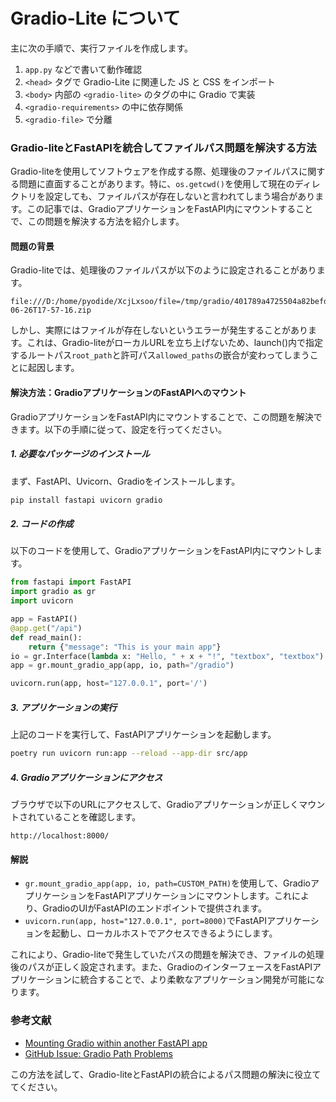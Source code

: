 # Gradio-Lite について

主に次の手順で、実行ファイルを作成します。

1. `app.py` などで書いて動作確認
1. `<head>` タグで Gradio-Lite に関連した JS と CSS をインポート
1. `<body>` 内部の `<gradio-lite>` のタグの中に Gradio で実装
1. `<gradio-requirements>` の中に依存関係
1. `<gradio-file>` で分離

### Gradio-liteとFastAPIを統合してファイルパス問題を解決する方法

Gradio-liteを使用してソフトウェアを作成する際、処理後のファイルパスに関する問題に直面することがあります。特に、`os.getcwd()`を使用して現在のディレクトリを設定しても、ファイルパスが存在しないと言われてしまう場合があります。この記事では、GradioアプリケーションをFastAPI内にマウントすることで、この問題を解決する方法を紹介します。

#### 問題の背景

Gradio-liteでは、処理後のファイルパスが以下のように設定されることがあります。

```
file:///D:/home/pyodide/XcjLxsoo/file=/tmp/gradio/401789a4725504a82befd2cd5fa600ad93b56337/2024-06-26T17-57-16.zip
```

しかし、実際にはファイルが存在しないというエラーが発生することがあります。これは、Gradio-liteがローカルURLを立ち上げないため、launch()内で指定するルートパス`root_path`と許可パス`allowed_paths`の嵌合が変わってしまうことに起因します。

#### 解決方法：GradioアプリケーションのFastAPIへのマウント

GradioアプリケーションをFastAPI内にマウントすることで、この問題を解決できます。以下の手順に従って、設定を行ってください。

##### 1. 必要なパッケージのインストール

まず、FastAPI、Uvicorn、Gradioをインストールします。

```bash
pip install fastapi uvicorn gradio
```

##### 2. コードの作成

以下のコードを使用して、GradioアプリケーションをFastAPI内にマウントします。

```python
from fastapi import FastAPI
import gradio as gr
import uvicorn

app = FastAPI()
@app.get("/api")
def read_main():
    return {"message": "This is your main app"}
io = gr.Interface(lambda x: "Hello, " + x + "!", "textbox", "textbox")
app = gr.mount_gradio_app(app, io, path="/gradio")

uvicorn.run(app, host="127.0.0.1", port='/')
```

##### 3. アプリケーションの実行

上記のコードを実行して、FastAPIアプリケーションを起動します。

```bash
poetry run uvicorn run:app --reload --app-dir src/app
```

##### 4. Gradioアプリケーションにアクセス

ブラウザで以下のURLにアクセスして、Gradioアプリケーションが正しくマウントされていることを確認します。

```
http://localhost:8000/
```

#### 解説

- `gr.mount_gradio_app(app, io, path=CUSTOM_PATH)`を使用して、GradioアプリケーションをFastAPIアプリケーションにマウントします。これにより、GradioのUIがFastAPIのエンドポイントで提供されます。
- `uvicorn.run(app, host="127.0.0.1", port=8000)`でFastAPIアプリケーションを起動し、ローカルホストでアクセスできるようにします。

これにより、Gradio-liteで発生していたパスの問題を解決でき、ファイルの処理後のパスが正しく設定されます。また、GradioのインターフェースをFastAPIアプリケーションに統合することで、より柔軟なアプリケーション開発が可能になります。

### 参考文献

- [Mounting Gradio within another FastAPI app](https://www.gradio.app/guides/sharing-your-app#mounting-within-another-fast-api-app)
- [GitHub Issue: Gradio Path Problems](https://github.com/gradio-app/gradio/issues/4352)

この方法を試して、Gradio-liteとFastAPIの統合によるパス問題の解決に役立ててください。